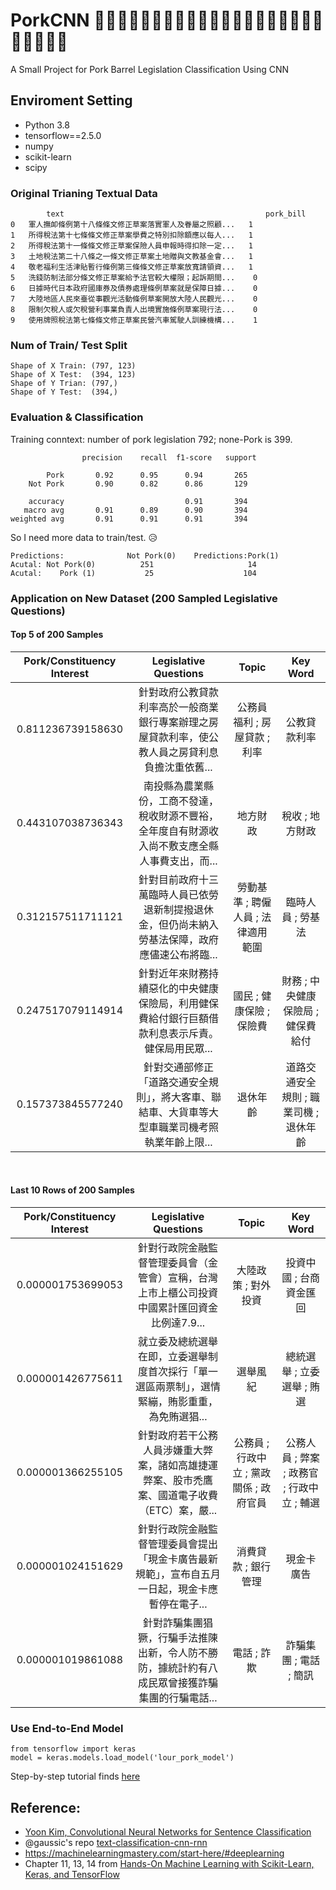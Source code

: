 # PorkCNN   🐖🐖🐖🐖🐖🐖🐖🐖🐖🐖🐖🐖🐖🐖🐖🐖🐖🐖🐖🐖🐖🐖🐖🐖🐖
A Small Project for Pork Barrel Legislation  Classification Using CNN 


## Enviroment Setting

- Python 3.8 
- tensorflow==2.5.0
- numpy
- scikit-learn
- scipy 



### Original Trianing Textual Data 

``` 
        text	                                         pork_bill
0	軍人撫卹條例第十八條條文修正草案落實軍人及眷屬之照顧...   1
1	所得稅法第十七條條文修正草案學費之特別扣除額應以每人...   1
2	所得稅法第十一條條文修正草案保險人員申報時得扣除一定...   1
3	土地稅法第二十八條之一條文修正草案土地贈與文教基金會...   1
4	敬老福利生活津貼暫行條例第三條條文修正草案放寬請領資...   1
5	洗錢防制法部分條文修正草案給予法官較大權限；起訴期間...	 0
6	日據時代日本政府國庫券及債券處理條例草案就是保障日據...	 0
7	大陸地區人民來臺從事觀光活動條例草案開放大陸人民觀光...	 0
8	限制欠稅人或欠稅營利事業負責人出境實施條例草案現行法...	 0
9	使用牌照稅法第七條條文修正草案民營汽車駕駛人訓練機構...	 1

```

### Num of Train/ Test Split

```
Shape of X Train: (797, 123) 
Shape of X Test:  (394, 123) 
Shape of Y Trian: (797,) 
Shape of Y Test:  (394,)
```

### Evaluation & Classification 

Training conntext: number of pork legislation 792; none-Pork is 399. 

```
                precision    recall  f1-score   support

        Pork       0.92      0.95      0.94       265
    Not Pork       0.90      0.82      0.86       129

    accuracy                           0.91       394
   macro avg       0.91      0.89      0.90       394
weighted avg       0.91      0.91      0.91       394
```
So I need more data to train/test. 😥

```
Predictions:              Not Pork(0)	 Predictions:Pork(1)
Acutal: Not Pork(0)	         251	                 14
Acutal:    Pork (1)	          25	                104
```


### Application on New Dataset (200 Sampled Legislative Questions)

#### Top 5 of 200 Samples

| Pork/Constituency Interest |      Legislative Questions   |  Topic |  Key Word |
|:----------:|:-------------:|:------:|:------:|
|0.811236739158630|	針對政府公教貸款利率高於一般商業銀行專案辦理之房屋貸款利率，使公教人員之房貸利息負擔沈重依舊...|	公務員福利 ; 房屋貸款 ; 利率|	公教貸款利率|
|0.443107038736343|	南投縣為農業縣份，工商不發達，稅收財源不豐裕，全年度自有財源收入尚不敷支應全縣人事費支出，而...|	地方財政|	稅收 ; 地方財政
0.312157511711121 |	針對目前政府十三萬臨時人員已依勞退新制提撥退休金，但仍尚未納入勞基法保障，政府應儘速公布將臨...|	勞動基準 ; 聘僱人員 ; 法律適用範圍|	臨時人員 ; 勞基法|
|0.247517079114914|	針對近年來財務持續惡化的中央健康保險局，利用健保費給付銀行巨額借款利息表示斥責。健保局用民眾...|	國民 ; 健康保險 ; 保險費|	財務 ; 中央健康保險局 ; 健保費給付|
|0.157373845577240|	針對交通部修正「道路交通安全規則」，將大客車、聯結車、大貨車等大型車職業司機考照執業年齡上限...|	退休年齡|	道路交通安全規則 ; 職業司機 ; 退休年齡|


&nbsp; 

#### Last 10 Rows of 200 Samples

| Pork/Constituency Interest |      Legislative Questions   |  Topic |  Key Word |
|:----------:|:-------------:|:------:|:------:|
|0.000001753699053|	針對行政院金融監督管理委員會（金管會）宣稱，台灣上市上櫃公司投資中國累計匯回資金比例達7.9...|	大陸政策 ; 對外投資	| 投資中國 ; 台商資金匯回|
|0.000001426775611|	就立委及總統選舉在即，立委選舉制度首次採行「單一選區兩票制」，選情緊繃，賄影重重，為免賄選猖...|	選舉風紀|	總統選舉 ; 立委選舉 ; 賄選|
|0.000001366255105|	針對政府若干公務人員涉嫌重大弊案，諸如高雄捷運弊案、股市禿鷹案、國道電子收費（ETC）案，嚴...|	公務員 ; 行政中立 ; 黨政關係 ; 政府官員|	公務人員 ; 弊案 ; 政務官 ; 行政中立 ; 輔選|
|0.000001024151629|	針對行政院金融監督管理委員會提出「現金卡廣告最新規範」，宣布自五月一日起，現金卡應暫停在電子...|	消費貸款 ; 銀行管理 | 現金卡廣告|
|0.000001019861088|	針對詐騙集團猖獗，行騙手法推陳出新，令人防不勝防，據統計約有八成民眾曾接獲詐騙集團的行騙電話...|	電話 ; 詐欺|	詐騙集團 ; 電話 ; 簡訊|

### Use End-to-End Model

```
from tensorflow import keras
model = keras.models.load_model('lour_pork_model') 
```

Step-by-step tutorial finds [here](https://github.com/davidycliao/PorkCNN/blob/main/demo-cnn-pork-barrel-classification-task.ipynb)

## Reference:

- [Yoon Kim, Convolutional Neural Networks for Sentence Classification](https://arxiv.org/abs/1408.5882)
- @gaussic's repo [text-classification-cnn-rnn](https://github.com/gaussic/text-classification-cnn-rnn)
- https://machinelearningmastery.com/start-here/#deeplearning
- Chapter 11, 13, 14 from [Hands-On Machine Learning with Scikit-Learn, Keras, and TensorFlow](https://www.oreilly.com/library/view/hands-on-machine-learning/9781492032632/)
